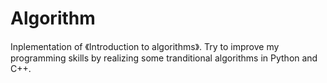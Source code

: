 # Algorithm
Inplementation of 《Introduction to algorithms》.
Try to improve my programming skills by realizing some tranditional algorithms in Python and C++.
